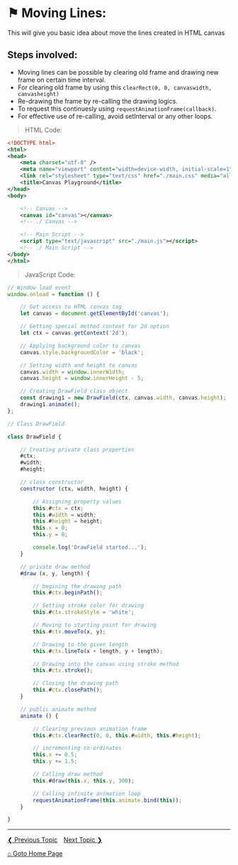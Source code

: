 # &#9873; Moving Lines:

This will give you basic idea about move the lines created in HTML canvas

## Steps involved:

- Moving lines can be possible by clearing old frame and drawing new frame on certain time interval.
- For clearing old frame by using this `clearRect(0, 0, canvaswidth, canvasheight)`
- Re-drawing the frame by re-calling the drawing logics.
- To request this continuesly using `requestAnimationFrame(callback)`.
- For effective use of re-calling, avoid setInterval or any other loops.


> HTML Code:

```xml
<!DOCTYPE html>
<html>
<head>
	<meta charset="utf-8" />
	<meta name="viewport" content="width=device-width, initial-scale=1" />
	<link rel="stylesheet" type="text/css" href="./main.css" media="all" />
	<title>Canvas Playground</title>
</head>
<body>

	<!-- Canvas -->
	<canvas id="canvas"></canvas>
	<!-- ./ Canvas -->

	<!-- Main Script -->
	<script type="text/javascript" src="./main.js"></script>
	<!-- ./ Main Script -->
</body>
</html>
```

> JavaScript Code:

```js
// Window load event
window.onload = function () {

	// Get access to HTML canvas tag
	let canvas = document.getElementById('canvas');

	// Getting special method context for 2d option
	let ctx = canvas.getContext('2d');

	// Applying background color to canvas
	canvas.style.backgroundColor = 'black';

	// Setting width and height to canvas
	canvas.width = window.innerWidth;
	canvas.height = window.innerHeight - 5;

	// Creating DrawField class object
	const drawing1 = new DrawField(ctx, canvas.width, canvas.height);
	drawing1.animate();
};

// Class DrawField

class DrawField {

	// Creating private class properties
	#ctx;
	#width;
	#height;

	// class constructor
	constructor (ctx, width, height) {

		// Assigning property values
		this.#ctx = ctx;
		this.#width = width;
		this.#height = height;
		this.x = 0;
		this.y = 0;

		console.log('DrawField started...');	
	}

	// private draw method
	#draw (x, y, length) {		

		// begining the drawing path
		this.#ctx.beginPath();

		// Setting stroke color for drawing
		this.#ctx.strokeStyle = 'white';

		// Moving to starting point for drawing
		this.#ctx.moveTo(x, y);

		// Drawing to the given length
		this.#ctx.lineTo(x + length, y + length);

		// Drawing into the canvas using stroke method
		this.#ctx.stroke();

		// Closing the drawing path
		this.#ctx.closePath();
	}

	// public animate method
	animate () {

		// Clearing previous animation frame
		this.#ctx.clearRect(0, 0, this.#width, this.#height);

		// incrementing co-ordinates
		this.x += 0.5;
		this.y += 1.5;

		// Calling draw method
		this.#draw(this.x, this.y, 300);	

		// Calling infinite animation loop
		requestAnimationFrame(this.animate.bind(this));
	}

}
```

---

[&#10094; Previous Topic](./drawing-lines.md)&emsp;[Next Topic &#10095;](./moving-lines.md)

[&#8962; Goto Home Page](../README.md)